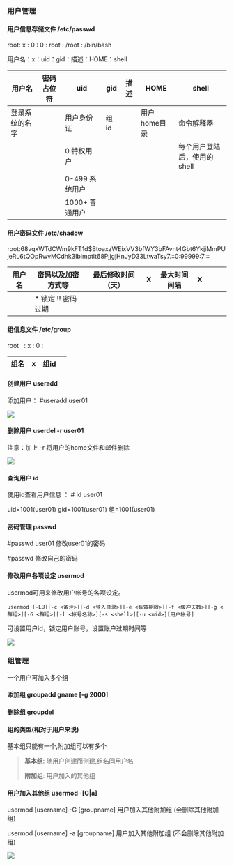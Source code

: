 ### 用户管理

#### 用户信息存储文件  /etc/passwd

root: x : 0 : 0 : root : /root : /bin/bash

用户名：x：uid：gid：描述：HOME：shell

| 用户名         | 密码占位符 | uid            | gid  | 描述 | HOME         | shell                       |
| -------------- | ---------- | -------------- | ---- | ---- | ------------ | --------------------------- |
| 登录系统的名字 |            | 用户身份证     | 组id |      | 用户home目录 | 命令解释器                  |
|                |            | 0 特权用户     |      |      |              | 每个用户登陆后，使用的shell |
|                |            | 0-499 系统用户 |      |      |              |                             |
|                |            | 1000+ 普通用户 |      |      |              |                             |



#### 用户密码文件   /etc/shadow

root:$6$8vqxWTdCWm9kFT1d$BtoaxzWEixVV3bfWY3bFAvnt4Gbt6YkjiMmPUjeRL6tQOpRwvMCdhk3Ibimptlt68PjjgjHnJyD33LtwaTsy7.::0:99999:7:::

| 用户名 | 密码以及加密方式等  | 最后修改时间（天） | X    | 最大时间间隔 | X    |      |      |      |
| ------ | ------------------- | ------------------ | ---- | ------------ | ---- | ---- | ---- | ---- |
|        | * 锁定  !! 密码过期 |                    |      |              |      |      |      |      |

#### 组信息文件  /etc/group

root​ ​ ​ : x : ​0  :

| 组名 | x    | 组id |      |
| ---- | ---- | ---- | ---- |





#### 创建用户  useradd

添加用户：  #useradd     user01

![](https://gitee.com/JiShuXiaoDang/Image/raw/master/linux/useradd%E5%91%BD%E4%BB%A4.png)



#### 删除用户 userdel -r user01

注意：加上 -r  将用户的home文件和邮件删除

![](https://gitee.com/JiShuXiaoDang/Image/raw/master/linux/%E5%88%A0%E9%99%A4%E7%94%A8%E6%88%B7.png)



#### 查询用户  id

使用id查看用户信息  ：  # id user01    

uid=1001(user01) gid=1001(user01) 组=1001(user01)



#### 密码管理  passwd

#passwd user01 修改user01的密码

#passwd  修改自己的密码



#### 修改用户各项设定 usermod

usermod可用来修改用户帐号的各项设定。

```shell
usermod [-LU][-c <备注>][-d <登入目录>][-e <有效期限>][-f <缓冲天数>][-g <群组>][-G <群组>][-l <帐号名称>][-s <shell>][-u <uid>][用户帐号]
```

可设置用户id，锁定用户账号，设置账户过期时间等

![](https://gitee.com/JiShuXiaoDang/Image/raw/master/linux/%E4%BF%AE%E6%94%B9%E7%94%A8%E6%88%B7%E5%90%84%E9%A1%B9%E8%AE%BE%E5%AE%9Ausermod.png)

### 组管理

 一个用户可加入多个组

#### 添加组 groupadd gname [-g 2000]



#### 删除组 groupdel



#### 组的类型(相对于用户来说)

基本组只能有一个,附加组可以有多个

> **基本组**: 随用户创建而创建,组名同用户名
>
> **附加组**: 用户加入的其他组



#### 用户加入其他组 usermod -[G|a]   

usermod  [username] -G [groupname]  用户加入其他附加组 (会删除其他附加组)

usermod  [username] -a [groupname]  用户加入其他附加组 (不会删除其他附加组)

![](https://gitee.com/JiShuXiaoDang/Image/raw/master/linux/usermod%E4%BF%AE%E6%94%B9%E7%94%A8%E6%88%B7%E7%BB%84.png)

